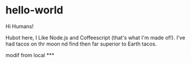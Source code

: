 # hello-world

Hi Humans!

Hubot here, I Like Node.js and Coffeescript (that's what I'm made of!).
I've had tacos on thr moon nd find then far superior to Earth tacos.

modif from local ***
